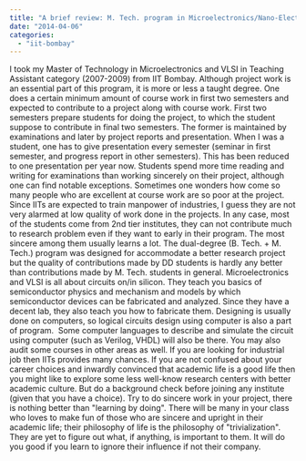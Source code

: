 ```yaml
---
title: "A brief review: M. Tech. program in Microelectronics/Nano-Electronics/VLSI at IIT Bombay"
date: "2014-04-06"
categories: 
  - "iit-bombay"
---
```


I took my Master of Technology in Microelectronics and VLSI in Teaching Assistant category (2007-2009) from IIT Bombay. Although project work is an essential part of this program, it is more or less a taught degree. One does a certain minimum amount of course work in first two semesters and expected to contribute to a project along with course work. First two semesters prepare students for doing the project, to which the student suppose to contribute in final two semesters. The former is maintained by examinations and later by project reports and presentation. When I was a student, one has to give presentation every semester (seminar in first semester, and progress report in other semesters). This has been reduced to one presentation per year now. Students spend more time reading and writing for examinations than working sincerely on their project, although one can find notable exceptions. Sometimes one wonders how come so many people who are excellent at course work are so poor at the project. Since IITs are expected to train manpower of industries, I guess they are not very alarmed at low quality of work done in the projects. In any case, most of the students come from 2nd tier institutes, they can not contribute much to research problem even if they want to early in their program. The most sincere among them usually learns a lot. The dual-degree (B. Tech. + M. Tech.) program was designed for accommodate a better research project but the quality of contributions made by DD students is hardly any better than contributions made by M. Tech. students in general. Microelectronics and VLSI is all about circuits on/in silicon. They teach you basics of semiconductor physics and mechanism and models by which semiconductor devices can be fabricated and analyzed. Since they have a decent lab, they also teach you how to fabricate them. Designing is usually done on computers, so logical circuits design using computer is also a part of program.  Some computer languages to describe and simulate the circuit using computer (such as Verilog, VHDL) will also be there. You may also audit some courses in other areas as well. If you are looking for industrial job then IITs provides many chances. If you are not confused about your career choices and inwardly convinced that academic life is a good life then you might like to explore some less well-know research centers with better academic culture. But do a background check before joining any institute (given that you have a choice). Try to do sincere work in your project, there is nothing better than "learning by doing". There will be many in your class who loves to make fun of those who are sincere and upright in their academic life; their philosophy of life is the philosophy of "trivialization". They are yet to figure out what, if anything, is important to them. It will do you good if you learn to ignore their influence if not their company.
